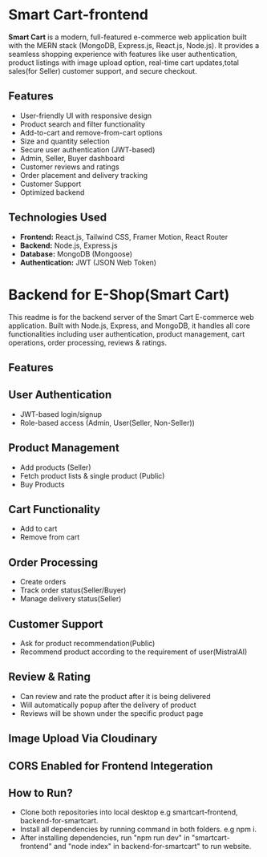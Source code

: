 # Smart Cart-frontend

**Smart Cart** is a modern, full-featured e-commerce web application built with the MERN stack (MongoDB, Express.js, React.js, Node.js). It provides a seamless shopping experience with features like user authentication, product listings with image upload option, real-time cart updates,total sales(for Seller) customer support, and secure checkout.

## Features

- User-friendly UI with responsive design
- Product search and filter functionality
- Add-to-cart and remove-from-cart options
- Size and quantity selection
- Secure user authentication (JWT-based)
- Admin, Seller, Buyer dashboard  
- Customer reviews and ratings
- Order placement and delivery tracking
- Customer Support 
- Optimized backend 

## Technologies Used

- **Frontend:** React.js, Tailwind CSS, Framer Motion, React Router
- **Backend:** Node.js, Express.js
- **Database:** MongoDB (Mongoose)
- **Authentication:** JWT (JSON Web Token)


# Backend for E-Shop(Smart Cart)

This readme is for the backend server of the Smart Cart E-commerce web application. Built with Node.js, Express, and MongoDB, it handles all core functionalities including user authentication, product management, cart operations, order processing, reviews & ratings.

## Features

## User Authentication

- JWT-based login/signup
- Role-based access (Admin, User(Seller, Non-Seller))

## Product Management

- Add products (Seller)
- Fetch product lists & single product (Public)
- Buy Products

## Cart Functionality

- Add to cart
- Remove from cart

##  Order Processing

- Create orders
- Track order status(Seller/Buyer)
- Manage delivery status(Seller)

## Customer Support

- Ask for product recommendation(Public)
- Recommend product according to the requirement of user(MistralAI)

## Review & Rating

- Can review and rate the product after it is being delivered
- Will automatically popup after the delivery of product
- Reviews will be shown under the specific product page

## Image Upload Via Cloudinary

## CORS Enabled for Frontend Integeration

## How to Run?

- Clone both repositories into local desktop e.g smartcart-frontend, backend-for-smartcart.
- Install all dependencies by running command in both folders. e.g npm i.
- After installing dependencies, run "npm run dev" in "smartcart-frontend" and "node index" in backend-for-smartcart" to run website.

